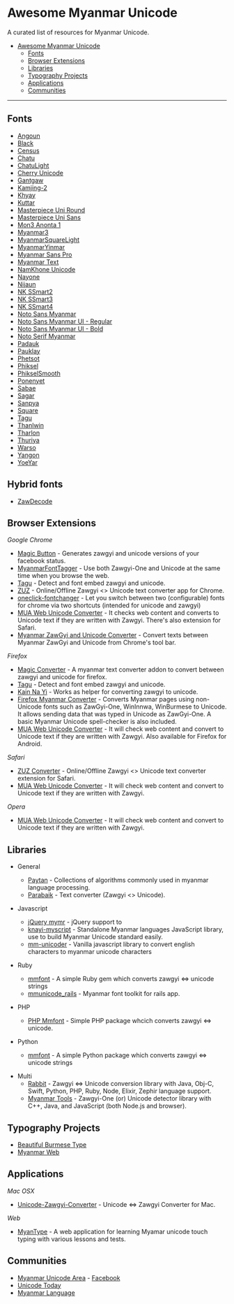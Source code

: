 # Awesome Myanmar Unicode

A curated list of resources for Myanmar Unicode.

- [Awesome Myanmar Unicode](#awesome-myanmar-unicode)
  - [Fonts](#fonts)
  - [Browser Extensions](#browser-extensions)
  - [Libraries](#libraries)
  - [Typography Projects](#typography-projects)
  - [Applications](#applications)
  - [Communities](#communities)
---

## Fonts

- [Angoun](https://github.com/khmertype/Angoun)
- [Black](https://github.com/khmertype/MyanmarBlack)
- [Census](https://www.dropbox.com/s/el88jmvu2mkr28r/mmrCensus.v5.minbe5.ttf?dl=1)
- [Chatu](https://github.com/khmertype/Chatu)
- [ChatuLight](https://github.com/khmertype/ChatuLight)
- [Cherry Unicode](https://www.dropbox.com/s/bmqpcm8iomgom0w/Cherry%20Unicode.ttf?dl=0)
- [Gantgaw](https://github.com/khmertype/Gantgaw)
- [Kamjing-2](https://www.dropbox.com/s/t20u1keu4cme4uc/Kamjing-2.ttf)
- [Khyay](https://github.com/khmertype/Khyay)
- [Kuttar](https://github.com/khmertype/Kuttar)
- [Masterpiece Uni Round](http://prahita.sourceforge.net/files/win8/MasterpieceUniRound.ttf)
- [Masterpiece Uni Sans](http://prahita.sourceforge.net/)
- [Mon3 Anonta 1](http://code.google.com/p/mon2uni/downloads/list)
- [Myanmar3](http://code.google.com/p/myanmar3source/)
- [MyanmarSquareLight](https://github.com/khmertype/MyanmarSquareLight)
- [MyanmarYinmar](https://github.com/khmertype/MyanmarYinmar)
- [Myanmar Sans Pro](http://fonts.gstatic.com/ea/myanmarsanspro/v4/download.zip)
- [Myanmar Text](https://www.microsoft.com/typography/fonts/font.aspx?FMID=2143)
- [NamKhone Unicode](https://www.dropbox.com/s/wdyp2kgkgjxvix0/NamKhoneUnicode.ttf)
- [Nayone](https://github.com/khmertype/Nayone)
- [Nijaun](https://github.com/khmertype/Njaun)
- [NK SSmart2](https://www.dropbox.com/s/gg6nn6yq2wxb2ov/NK%20SSmart2.ttf)
- [NK SSmart3](https://www.dropbox.com/s/lptg4ucrgp94zq8/NK_SSmart3.ttf)
- [NK SSmart4](https://www.dropbox.com/s/uqyo5gi2gelsxfo/NK_SSmart4.ttf)
- [Noto Sans Myanmar](http://www.google.com/get/noto/#/family/noto-sans-mymr)
- [Noto Sans Myanmar UI - Regular](https://noto.googlecode.com/git/fonts/individual/unhinted/NotoSansMyanmarUI-Regular.ttf)
- [Noto Sans Myanmar UI - Bold](https://noto.googlecode.com/git/fonts/individual/unhinted/NotoSansMyanmarUI-Bold.ttf)
- [Noto Serif Myanmar](https://www.google.com/get/noto/#serif-mymr)
- [Padauk](http://scripts.sil.org/cms/scripts/page.php?site_id=nrsi&id=Padauk)
- [Pauklay](https://github.com/khmertype/Pauklay)
- [Phetsot](https://github.com/khmertype/Phetsot)
- [Phiksel](https://github.com/khmertype/Phiksel)
- [PhikselSmooth](https://github.com/khmertype/PhikselSmooth)
- [Ponenyet](https://github.com/khmertype/Ponenyet)
- [Sabae](https://github.com/khmertype/Sabae)
- [Sagar](https://github.com/khmertype/Sagar)
- [Sanpya](https://github.com/khmertype/Sanpya)
- [Square](https://github.com/khmertype/Square)
- [Tagu](https://github.com/khmertype/Tagu)
- [Thanlwin](https://github.com/thanlwinsoft/thanlwinfont/releases)
- [Tharlon](https://code.google.com/p/tharlon-font/)
- [Thuriya](https://github.com/khmertype/Thuriya)
- [Warso](https://github.com/khmertype/Waso)
- [Yangon](http://khnews.info/fonts/Yangon.ttf)
- [YoeYar](http://www.mmunicode.org/news/yoeyarfont)

## Hybrid fonts

- [ZawDecode](http://guides.mmunicode.org/index.php/File:ZawDecode1.1_for_Windows01.ttf)

## Browser Extensions

*Google Chrome*

- [Magic Button](https://chrome.google.com/webstore/detail/magic-button/anonbddkeifgmiekhengieaajehcpdcg) - Generates zawgyi and unicode versions of your facebook status.
- [MyanmarFontTagger](https://chrome.google.com/webstore/detail/myanmarfonttagger/ildjeipiccodnhbpjebhhodledejdeip) - Use both Zawgyi-One and Unicode at the same time when you browse the web.
- [Tagu](https://chrome.google.com/webstore/detail/tagu/ddjpcdpfemhkibhpmgcdbfajdhgpegdk) - Detect and font embed zawgyi and unicode.
- [ZUZ](https://chrome.google.com/webstore/detail/zuz/eaonjjaifdnimemboemfipieiohpfggo) - Online/Offline Zawgyi <> Unicode text converter app for Chrome.
- [oneclick-fontchanger](https://chrome.google.com/webstore/detail/oneclick-fontchanger/lcibcnkknknmafeamdfcjlidodipfffe) - Let you switch between two (configurable) fonts for chrome via  two shortcuts (intended for unicode and zawgyi)
- [MUA Web Unicode Converter](https://chrome.google.com/webstore/detail/mua-web-unicode-converter/jnmdbgnckbbmblkbammnfagdmikchhnp?hl=en) - It checks web content and converts to Unicode text if they are written with Zawgyi. There's also extension for Safari.
- [Myanmar ZawGyi and Unicode Converter](https://chrome.google.com/webstore/detail/myanmar-zawgyi-and-unicod/elnngfdiiddneiinllplklpadfogajck) - Convert texts between Myanmar ZawGyi and Unicode from Chrome's tool bar.

*Firefox*

- [Magic Converter](https://addons.mozilla.org/en-US/firefox/addon/magicconverter/) - A myanmar text converter addon to convert between zawgyi and unicode for firefox.
- [Tagu](https://addons.mozilla.org/en-US/firefox/addon/tagu/) - Detect and font embed zawgyi and unicode.
- [Kain Na Yi](https://addons.mozilla.org/en-US/firefox/addon/kain-na-yi-plug-in/) - Works as helper for converting zawgyi to unicode.
- [Firefox Myanmar Converter](https://github.com/thanlwinsoft/firefoxmyext) - Converts Myanmar pages using non-Unicode fonts such as ZawGyi-One, WinInnwa, WinBurmese to Unicode. It allows sending data that was typed in Unicode as ZawGyi-One. A basic Myanmar Unicode spell-checker is also included.
- [MUA Web Unicode Converter](https://addons.mozilla.org/en-US/firefox/addon/mua-web-unicode-converter/) - It will check web content and convert to Unicode text if they are written with Zawgyi. Also available for Firefox for Android.

*Safari*

- [ZUZ Converter](http://cl.ly/aX6v/download/ZUZ%20Converter.safariextz) - Online/Offline Zawgyi <> Unicode text converter extension for Safari.
- [MUA Web Unicode Converter](http://cl.ly/c26M/download/MUA%20Web%20Unicode%20Converter.safariextz) - It will check web content and convert to Unicode text if they are written with Zawgyi.

*Opera*

- [MUA Web Unicode Converter](https://addons.opera.com/en-gb/extensions/details/mua-web-unicode-converter/) - It will check web content and convert to Unicode text if they are written with Zawgyi.

## Libraries

- General

  - [Paytan](https://github.com/trhura/paytan) - Collections of algorithms commonly used in myanmar language processing.
  - [Parabaik](https://github.com/Zwenexsys/parabaik) - Text converter (Zawgyi <> Unicode).

- Javascript

  - [jQuery mymr](https://github.com/andjc/jquery.mymr) - jQuery support to
  - [knayi-myscript](https://github.com/greenlikeorange/knayi-myscript) - Standalone Myanmar languages JavaScript library, use to build Myanmar Unicode standard easily.
  - [mm-unicoder](https://github.com/ha-shine/mm-unicoder) - Vanilla javascript library to convert english characters to myanmar unicode characters

- Ruby

  - [mmfont](https://github.com/yelinaung/mmfont) - A simple Ruby gem which converts zawgyi <=> unicode strings
  - [mmunicode_rails](https://github.com/dreamingblackcat/mmunicode_rails) - Myanmar font toolkit for rails app.

- PHP

  - [PHP Mmfont](https://github.com/setkyar/mmfont) - Simple PHP package whcich converts zawgyi <=> unicode.

- Python

  - [mmfont](https://github.com/khzaw/mmfont) - A simple Python package which converts zawgyi <=> unicode strings

* Multi
  - [Rabbit](https://github.com/Rabbit-Converter) - Zawgyi <=> Unicode conversion library with Java, Obj-C, Swift, Python, PHP, Ruby, Node, Elixir, Zephir language support.
  - [Myanmar Tools](https://github.com/googlei18n/myanmar-tools) - Zawgyi-One (or) Unicode detector library with C++, Java, and JavaScript (both Node.js and browser).

## Typography Projects

- [Beautiful Burmese Type](https://khzaw.github.io/beautiful-burmese-type/)
- [Myanmar Web](https://github.com/enabling-languages/myanmarweb)

## Applications

*Mac OSX*

* [Unicode-Zawgyi-Converter](https://github.com/saturngod/Unicode-Zawgyi-Converter/releases) - Unicode <=> Zawgyi Converter for Mac.

*Web*

* [MyanType](https://myantype.com) - A web application for learning Myamar unicode touch typing with various lessons and tests.

## Communities
 - [Myanmar Unicode Area](http://www.mmunicode.org/) - [Facebook](https://www.facebook.com/groups/mmUnicode)
 - [Unicode Today](http://www.unicode.today/)
 - [Myanmar Language](http://myanmarlanguage.org/)
